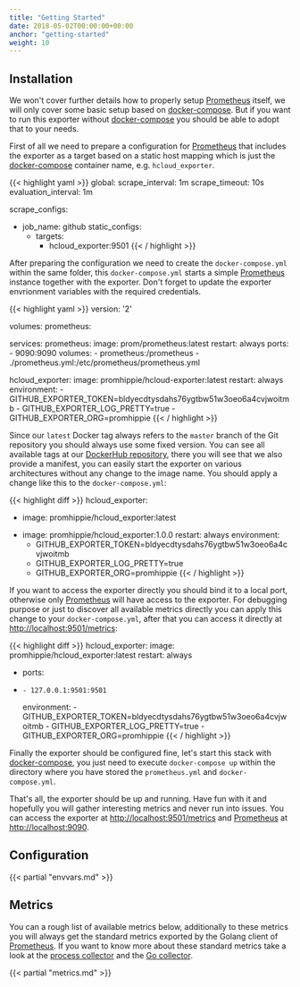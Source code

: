 ```yaml
---
title: "Getting Started"
date: 2018-05-02T00:00:00+00:00
anchor: "getting-started"
weight: 10
---
```


## Installation

We won't cover further details how to properly setup [Prometheus](https://prometheus.io) itself, we will only cover some basic setup based on [docker-compose](https://docs.docker.com/compose/). But if you want to run this exporter without [docker-compose](https://docs.docker.com/compose/) you should be able to adopt that to your needs.

First of all we need to prepare a configuration for [Prometheus](https://prometheus.io) that includes the exporter as a target based on a static host mapping which is just the [docker-compose](https://docs.docker.com/compose/) container name, e.g. `hcloud_exporter`.

{{< highlight yaml >}}
global:
  scrape_interval: 1m
  scrape_timeout: 10s
  evaluation_interval: 1m

scrape_configs:
- job_name: github
  static_configs:
  - targets:
    - hcloud_exporter:9501
{{< / highlight >}}

After preparing the configuration we need to create the `docker-compose.yml` within the same folder, this `docker-compose.yml` starts a simple [Prometheus](https://prometheus.io) instance together with the exporter. Don't forget to update the exporter envrionment variables with the required credentials.

{{< highlight yaml >}}
version: '2'

volumes:
  prometheus:

services:
  prometheus:
    image: prom/prometheus:latest
    restart: always
    ports:
      - 9090:9090
    volumes:
      - prometheus:/prometheus
      - ./prometheus.yml:/etc/prometheus/prometheus.yml

  hcloud_exporter:
    image: promhippie/hcloud-exporter:latest
    restart: always
    environment:
      - GITHUB_EXPORTER_TOKEN=bldyecdtysdahs76ygtbw51w3oeo6a4cvjwoitmb
      - GITHUB_EXPORTER_LOG_PRETTY=true
      - GITHUB_EXPORTER_ORG=promhippie
{{< / highlight >}}

Since our `latest` Docker tag always refers to the `master` branch of the Git repository you should always use some fixed version. You can see all available tags at our [DockerHub repository](https://hub.docker.com/r/promhippie/hcloud-exporter/tags/), there you will see that we also provide a manifest, you can easily start the exporter on various architectures without any change to the image name. You should apply a change like this to the `docker-compose.yml`:

{{< highlight diff >}}
  hcloud_exporter:
-   image: promhippie/hcloud_exporter:latest
+   image: promhippie/hcloud_exporter:1.0.0
    restart: always
    environment:
      - GITHUB_EXPORTER_TOKEN=bldyecdtysdahs76ygtbw51w3oeo6a4cvjwoitmb
      - GITHUB_EXPORTER_LOG_PRETTY=true
      - GITHUB_EXPORTER_ORG=promhippie
{{< / highlight >}}

If you want to access the exporter directly you should bind it to a local port, otherwise only [Prometheus](https://prometheus.io) will have access to the exporter. For debugging purpose or just to discover all available metrics directly you can apply this change to your `docker-compose.yml`, after that you can access it directly at [http://localhost:9501/metrics](http://localhost:9501/metrics):

{{< highlight diff >}}
  hcloud_exporter:
    image: promhippie/hcloud_exporter:latest
    restart: always
+   ports:
+     - 127.0.0.1:9501:9501
    environment:
      - GITHUB_EXPORTER_TOKEN=bldyecdtysdahs76ygtbw51w3oeo6a4cvjwoitmb
      - GITHUB_EXPORTER_LOG_PRETTY=true
      - GITHUB_EXPORTER_ORG=promhippie
{{< / highlight >}}

Finally the exporter should be configured fine, let's start this stack with [docker-compose](https://docs.docker.com/compose/), you just need to execute `docker-compose up` within the directory where you have stored the `prometheus.yml` and `docker-compose.yml`.

That's all, the exporter should be up and running. Have fun with it and hopefully you will gather interesting metrics and never run into issues. You can access the exporter at [http://localhost:9501/metrics](http://localhost:9501/metrics) and [Prometheus](https://prometheus.io) at [http://localhost:9090](http://localhost:9090).

## Configuration

{{< partial "envvars.md" >}}

## Metrics

You can a rough list of available metrics below, additionally to these metrics you will always get the standard metrics exported by the Golang client of [Prometheus](https://prometheus.io). If you want to know more about these standard metrics take a look at the [process collector](https://github.com/prometheus/client_golang/blob/master/prometheus/process_collector.go) and the [Go collector](https://github.com/prometheus/client_golang/blob/master/prometheus/go_collector.go).

{{< partial "metrics.md" >}}
